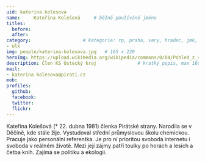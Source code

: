 ```yaml
---
uid: katerina.kolesova
name:     Kateřina Kolešová  	# běžně používáné jméno
titles:
  before: 
  after:
category:                 	# kategorie: rp, praha, vary, hradec, jmk, senat
- ulk
img: people/katerina-kolesova.jpg   # 165 x 220
heroImg: https://upload.wikimedia.org/wikipedia/commons/0/04/Pohled_z_vyhl%C3%ADdky_Skály_na_Úst%C3%AD_nad_Labem%2C_05-2013.JPG
description: Člen KS Ústecký kraj            	# kratký popis, max 160 znaků
mail:
- katerina kolesova@pirati.cz
mob:			  
profiles:
  github:                 
  facebook: 		  
  twitter: 		  
  flickr:     		
---
```


Kateřina Kolešová (* 22. dubna 1981) členka Pirátské strany. Narodila se v Děčíně, kde stále žije. Vystudoval střední průmyslovou školu chemickou. Pracuje jako personální referentka. Je pro ní prioritou svoboda internetu i svoboda v reálném životě. Mezi její zájmy patří toulky po horách a lesích a četba knih. Zajímá se politiku a ekologii. 
